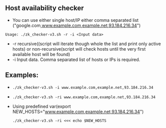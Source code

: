 ## Host availability checker
* You can use either single host/IP either comma separated list ("google.com,www.example.com,example.net,93.184.216.34")


```Usage: ./zk_checker-v3.sh -r -i <Input data>```

* -r recursive((script will iterate though whole the list and print only active hosts) or non-recursive(script will check hosts until the very first available host will be found)
* -i  Input data. Comma separated list of hosts or IPs is required.
## Examples:
* ```./zk_checker-v3.sh -i www.example.com,example.net,93.184.216.34```

* ```./zk_checker-v3.sh -ri www.example.com,example.net,93.184.216.34```
 
  
 * Using predefined var(export NEW_HOSTS="www.example.com,example.net,93.184.216.34")
 
    ```./zk_checker-v3.sh -ri <<< echo $NEW_HOSTS ```
 
 
